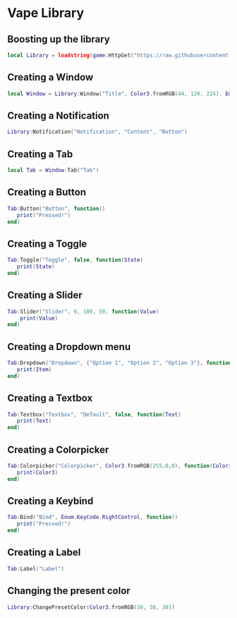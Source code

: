 # Vape Library

## Boosting up the library
```lua
local Library = loadstring(game:HttpGet("https://raw.githubusercontent.com/Random-Nooby/Projects/main/Libraries/Vape/Source.lua"))()
```

## Creating a Window
```lua
local Window = Library:Window("Title", Color3.fromRGB(44, 120, 224), Emun.KeyCode.RightControl)
```

## Creating a Notification
```lua
Library:Notification("Notification", "Content", "Button")
```

## Creating a Tab
```lua
local Tab = Window:Tab("Tab")
```

## Creating a Button
```lua
Tab:Button("Button", function()
   print("Pressed!")
end)
```

## Creating a Toggle
```lua
Tab:Toggle("Toggle", false, function(State)
   print(State)
end)
```

## Creating a Slider
```lua
Tab:Slider("Slider", 0, 100, 50, function(Value)
    print(Value)
end)
```

## Creating a Dropdown menu
```lua
Tab:Dropdown("Dropdown", {"Option 1", "Option 2", "Option 3"}, function(Item)
   print(Item)
end)
```

## Creating a Textbox
```lua
Tab:Textbox("Textbox", "Default", false, function(Text)
   print(Text)
end)
```

## Creating a Colorpicker
```lua
Tab:Colorpicker("Colorpicker", Color3.fromRGB(255,0,0), function(Color3)
   print(Color3)
end)
```

## Creating a Keybind
```lua
Tab:Bind("Bind", Enum.KeyCode.RightControl, function()
   print("Pressed!")
end)
```

## Creating a Label
```lua
Tab:Label("Label")
```

## Changing the present color
```lua
Library:ChangePresetColor(Color3.fromRGB(30, 30, 30))
```

